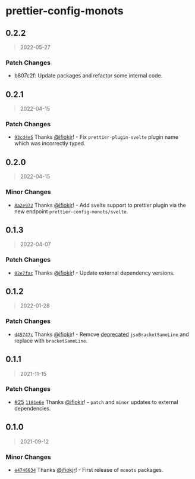 # prettier-config-monots

## 0.2.2

> 2022-05-27

### Patch Changes

- b807c2f: Update packages and refactor some internal code.

## 0.2.1

> 2022-04-15

### Patch Changes

- [`93cd4e5`](https://github.com/monots/monots/commit/93cd4e505bc0af43d31f0bc0b94593a9de11a3f0) Thanks [@ifiokjr](https://github.com/ifiokjr)! - Fix `prettier-plugin-svelte` plugin name which was incorrectly typed.

## 0.2.0

> 2022-04-15

### Minor Changes

- [`8a2e972`](https://github.com/monots/monots/commit/8a2e972548e956bf0f43571f827aae417a715185) Thanks [@ifiokjr](https://github.com/ifiokjr)! - Add svelte support to prettier plugin via the new endpoint `prettier-config-monots/svelte`.

## 0.1.3

> 2022-04-07

### Patch Changes

- [`02e7fac`](https://github.com/monots/monots/commit/02e7fac77eb0e0c441efc8adb7b2ec05d5f34fb4) Thanks [@ifiokjr](https://github.com/ifiokjr)! - Update external dependency versions.

## 0.1.2

> 2022-01-28

### Patch Changes

- [`d45747c`](https://github.com/monots/monots/commit/d45747c91e038c6dc2aa9da9a280bdcdb762feee) Thanks [@ifiokjr](https://github.com/ifiokjr)! - Remove [deprecated](https://prettier.io/blog/2021/09/09/2.4.0.html) `jsxBracketSameLine` and replace with `bracketSameLine`.

## 0.1.1

> 2021-11-15

### Patch Changes

- [#25](https://github.com/monots/monots/pull/25) [`1181e6e`](https://github.com/monots/monots/commit/1181e6e867c50b3b912ac6fe5131ea60361e3ea5) Thanks [@ifiokjr](https://github.com/ifiokjr)! - `patch` and `minor` updates to external dependencies.

## 0.1.0

> 2021-09-12

### Minor Changes

- [`e4746634`](https://github.com/monots/monots/commit/e4746634cce0b3f844da1bf24c98dd9d0ab9135c) Thanks [@ifiokjr](https://github.com/ifiokjr)! - First release of `monots` packages.
